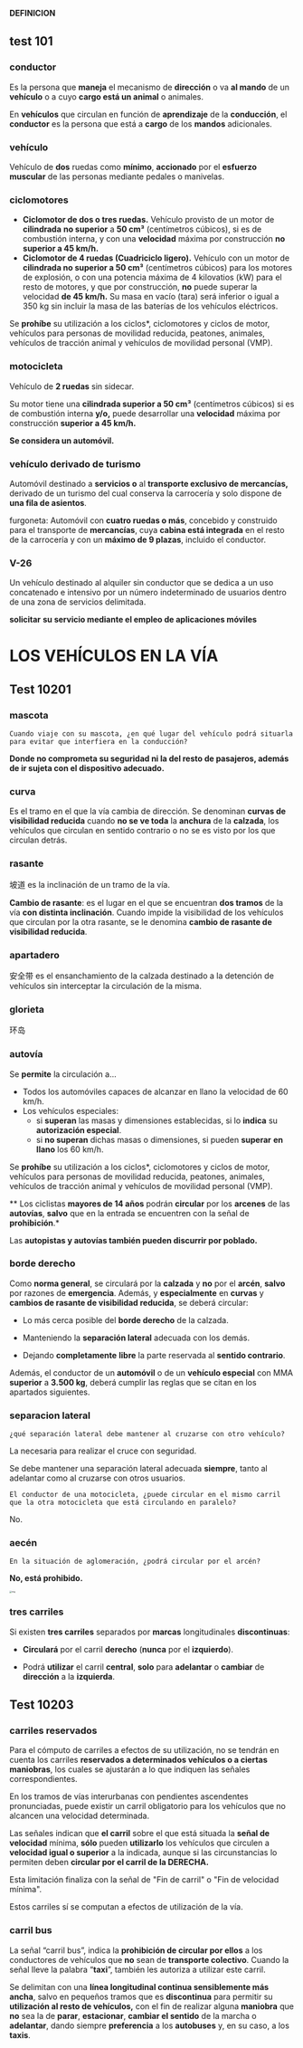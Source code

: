 **DEFINICION**

## test 101

### conductor

Es la persona que **maneja** el mecanismo de **dirección** o va **al mando** de un **vehículo** o a cuyo **cargo está un animal** o animales.

En **vehículos** que circulan en función de **aprendizaje** de la **conducción**, el **conductor** es la persona que está a **cargo** de los **mandos** adicionales.

### vehículo

Vehículo de **dos** ruedas como **mínimo**, **accionado** por el **esfuerzo muscular** de las personas mediante pedales o manivelas.

### ciclomotores

- **Ciclomotor de dos o tres ruedas.**
    Vehículo provisto de un motor de **cilindrada** **no superior** a **50 cm³** (centímetros cúbicos), si es de combustión interna, y con una **velocidad** máxima por construcción **no superior a 45 km/h.**
- **Ciclomotor de 4 ruedas (Cuadriciclo ligero).**
    Vehículo con un motor de **cilindrada no superior a 50 cm³** (centímetros cúbicos) para los motores de explosión, o con una potencia máxima de 4 kilovatios (kW) para el resto de motores, y que por construcción, **no** puede superar la velocidad **de 45 km/h.** Su masa en vacío (tara) será inferior o igual a 350 kg sin incluir la masa de las baterías de los vehículos eléctricos.

Se **prohíbe** su utilización a los ciclos*, ciclomotores y ciclos de motor, vehículos para personas de movilidad reducida, peatones, animales, vehículos de tracción animal y vehículos de movilidad personal (VMP).

### motocicleta

Vehículo de **2 ruedas** sin sidecar.

Su motor tiene una **cilindrada superior a 50 cm³** (centímetros cúbicos) si es de combustión interna **y/o,** puede desarrollar una **velocidad** máxima por construcción **superior a 45 km/h.**

**Se considera un automóvil.**

### vehículo derivado de turismo

Automóvil destinado a **servicios o** al **transporte exclusivo de mercancías,** derivado de un turismo del cual conserva la carrocería y solo dispone de **una fila de asientos**.

furgoneta: Automóvil con **cuatro ruedas o más**, concebido y construido para el transporte de **mercancías**, cuya **cabina está integrada** en el resto de la carrocería y con un **máximo de 9 plazas**, incluido el conductor.

### V-26

Un vehículo destinado al alquiler sin conductor que se dedica a un uso concatenado e intensivo por un número indeterminado de usuarios dentro de una zona de servicios delimitada.

**solicitar** **su servicio mediante el empleo de aplicaciones móviles**

# LOS VEHÍCULOS EN LA VÍA

## Test 10201

### mascota

	Cuando viaje con su mascota, ¿en qué lugar del vehículo podrá situarla para evitar que interfiera en la conducción?

**Donde no comprometa su seguridad ni la del resto de pasajeros, además de ir sujeta con el dispositivo adecuado.**

### curva

Es el tramo en el que la vía cambia de dirección. Se denominan **curvas de visibilidad reducida** cuando **no se ve toda** la **anchura** de la **calzada**, los vehículos que circulan en sentido contrario o no se es visto por los que circulan detrás.

### rasante

坡道 es la inclinación de un tramo de la vía.

**Cambio de rasante**: es el lugar en el que se encuentran **dos tramos** de la vía **con distinta inclinación**. Cuando impide la visibilidad de los vehículos que circulan por la otra rasante, se le denomina **cambio de rasante de visibilidad reducida**.

### apartadero

安全带 es el ensanchamiento de la calzada destinado a la detención de vehículos sin interceptar la circulación de la misma.

### glorieta

环岛 

### autovía

Se **permite** la circulación a...

- Todos los automóviles capaces de alcanzar en llano la velocidad de 60 km/h.
- Los vehículos especiales:
    - si **superan** las masas y dimensiones establecidas, si lo **indica** su **autorización especial**.
    - si **no superan** dichas masas o dimensiones, si pueden **superar** **en llano** los 60 km/h.

Se **prohíbe** su utilización a los ciclos*, ciclomotores y ciclos de motor, vehículos para personas de movilidad reducida, peatones, animales, vehículos de tracción animal y vehículos de movilidad personal (VMP).

** Los ciclistas **mayores de 14 años** podrán **circular** por los **arcenes** de las **autovías**, **salvo** que en la entrada se encuentren con la señal de **prohibición**.*

Las **autopistas y autovías también pueden discurrir por poblado.**

### borde derecho

Como **norma general**, se circulará por la **calzada** y **no** por el **arcén**, **salvo** por razones de **emergencia**. Además, y **especialmente** en **curvas** y **cambios de rasante de visibilidad reducida**, se deberá circular:

- Lo más cerca posible del **borde derecho** de la calzada.

- Manteniendo la **separación lateral** adecuada con los demás.

- Dejando **completamente** **libre** la parte reservada al **sentido contrario**.

Además, el conductor de un **automóvil** o de un **vehículo especial** con MMA **superior** a **3.500 kg**, deberá cumplir las reglas que se citan en los apartados siguientes.

### separacion lateral 

	¿qué separación lateral debe mantener al cruzarse con otro vehículo?

La necesaria para realizar el cruce con seguridad.

Se debe mantener una separación lateral adecuada **siempre**, tanto al adelantar como al cruzarse con otros usuarios.

	El conductor de una motocicleta, ¿puede circular en el mismo carril que la otra motocicleta que está circulando en paralelo?

No.

### aecén

	En la situación de aglomeración, ¿podrá circular por el arcén?

**No, está prohibido.**

<img src="https://static.aeolservice.es/image/16176?v=2" alt="img" style="zoom:25%;" />

### tres carriles

Si existen **tres carriles** separados por **marcas** longitudinales **discontinuas**:

- **Circulará** por el carril **derecho** (**nunca** por el **izquierdo**).

- Podrá **utilizar** el carril **central**, **solo** para **adelantar** o **cambiar** de **dirección** a la **izquierda**.

## Test 10203

### carriles reservados

Para el cómputo de carriles a efectos de su utilización, no se tendrán en cuenta los carriles **reservados a determinados vehículos o a ciertas maniobras**, los cuales se ajustarán a lo que indiquen las señales correspondientes.

En los tramos de vías interurbanas con pendientes ascendentes pronunciadas, puede existir un carril obligatorio para los vehículos que no alcancen una velocidad determinada.

Las señales indican que **el carril** sobre el que está situada la **señal de velocidad** mínima, **sólo** pueden **utilizarlo** los vehículos que circulen a **velocidad igual o superior** a la indicada, aunque si las circunstancias lo permiten deben **circular por el carril de la DERECHA.**

Esta limitación finaliza con la señal de "Fin de carril" o "Fin de velocidad mínima".

Estos carriles sí se computan a efectos de utilización de la vía.

### carril bus

La señal “carril bus”, indica la **prohibición de circular por ellos** a los conductores de vehículos que **no** sean de **transporte colectivo**. Cuando la señal lleve la palabra “**taxi**”, también les autoriza a utilizar este carril.

Se delimitan con una **línea longitudinal continua sensiblemente más ancha**, salvo en pequeños tramos que es **discontinua** para permitir su **utilización al resto de vehículos,** con el fin de realizar alguna **maniobra** que **no** sea la de **parar**, **estacionar**, **cambiar el sentido** de la marcha o **adelantar**, dando siempre **preferencia** a los **autobuses** y, en su caso, a los **taxis**.
